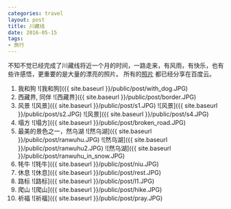 ```yaml
---
categories: travel
layout: post
title: 川藏线
date: 2016-05-15
tags: 
- 旅行
---
```


不知不觉已经完成了川藏线将近一个月的时间，一路走来，有风雨，有快乐，也有些许感悟，更重要的是大量的漂亮的照片。
所有的[照片](http://pan.baidu.com/s/1jHDYH2Q) 都已经分享在百度云。



1. 我和狗
![我和狗]({{ site.baseurl }}/public/post/with_dog.JPG)
2. 西藏界, 同伴
![西藏界]({{ site.baseurl }}/public/post/border.JPG)
3. 风景
![风景]({{ site.baseurl }}/public/post/s1.JPG)
![风景]({{ site.baseurl }}/public/post/s2.JPG)
![风景]({{ site.baseurl }}/public/post/s4.JPG)
4. 塌方
![塌方]({{ site.baseurl }}/public/post/broken_road.JPG)
5. 最美的景色之一，然乌湖
![然乌湖]({{ site.baseurl }}/public/post/ranwuhu.JPG)
![然乌湖]({{ site.baseurl }}/public/post/ranwuhu2.JPG)
![然乌湖]({{ site.baseurl }}/public/post/ranwuhu_in_snow.JPG)
6. 牦牛
![牦牛]({{ site.baseurl }}/public/post/niu.JPG)
7. 休息
![休息]({{ site.baseurl }}/public/post/rest.JPG)
8. 路标
![路标]({{ site.baseurl }}/public/post/I1.JPG)
9. 爬山
![爬山]({{ site.baseurl }}/public/post/hike.JPG)
10. 祈福
![祈福]({{ site.baseurl }}/public/post/pray.JPG)


